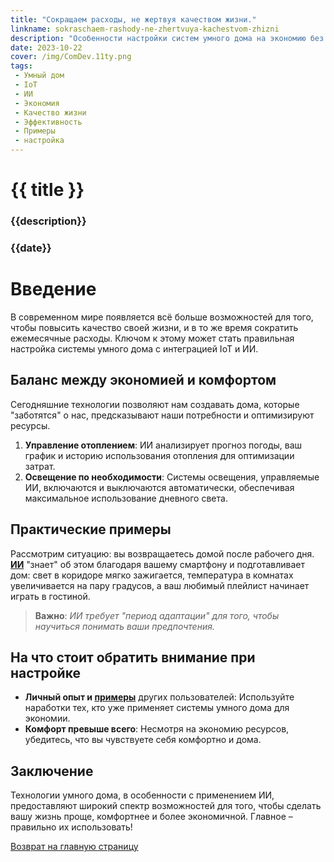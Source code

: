 ```yaml
---
title: "Сокращаем расходы, не жертвуя качеством жизни."
linkname: sokraschaem-rashody-ne-zhertvuya-kachestvom-zhizni
description: "Особенности настройки систем умного дома на экономию без потери комфорта с помощью ИИ."
date: 2023-10-22
cover: /img/ComDev.11ty.png
tags:
 - Умный дом
 - IoT
 - ИИ
 - Экономия
 - Качество жизни
 - Эффективность
 - Примеры
 - настройка
---
```


# {{ title }}
### {{description}}
### {{date}}

# Введение

В современном мире появляется всё больше возможностей для того, чтобы повысить качество своей жизни, и в то же время сократить ежемесячные расходы. Ключом к этому может стать правильная настройка системы умного дома с интеграцией IoT и ИИ.

## Баланс между экономией и комфортом

Сегодняшние технологии позволяют нам создавать дома, которые "заботятся" о нас, предсказывают наши потребности и оптимизируют ресурсы.

1. **Управление отоплением**: ИИ анализирует прогноз погоды, ваш график и историю использования отопления для оптимизации затрат.
1. **Освещение по необходимости**: Системы освещения, управляемые ИИ, включаются и выключаются автоматически, обеспечивая максимальное использование дневного света.

## Практические примеры

Рассмотрим ситуацию: вы возвращаетесь домой после рабочего дня. **[ИИ](/)** "знает" об этом благодаря вашему смартфону и подготавливает дом: свет в коридоре мягко зажигается, температура в комнатах увеличивается на пару градусов, а ваш любимый плейлист начинает играть в гостиной.

> **Важно**: *ИИ требует "период адаптации" для того, чтобы научиться понимать ваши предпочтения.*

## На что стоит обратить внимание при настройке

- **Личный опыт и [примеры](/)** других пользователей: Используйте наработки тех, кто уже применяет системы умного дома для экономии.
- **Комфорт превыше всего**: Несмотря на экономию ресурсов, убедитесь, что вы чувствуете себя комфортно и дома.

## Заключение

Технологии умного дома, в особенности с применением ИИ, предоставляют широкий спектр возможностей для того, чтобы сделать вашу жизнь проще, комфортнее и более экономичной. Главное – правильно их использовать!

[Возврат на главную страницу](/)
